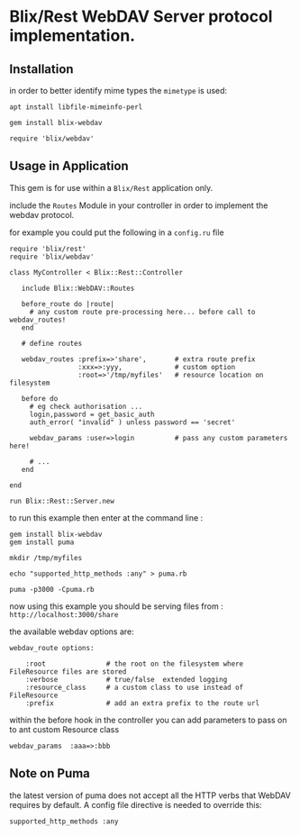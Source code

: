 # Blix/Rest WebDAV Server protocol implementation.

## Installation

in order to better identify mime types the `mimetype` is used:

    apt install libfile-mimeinfo-perl

    gem install blix-webdav

    require 'blix/webdav'

## Usage in Application

This gem is for use within a `Blix/Rest`  application only.

include the `Routes` Module in your controller in order to implement
the webdav protocol.


for example you could put the following in a `config.ru` file

    require 'blix/rest'
    require 'blix/webdav'

    class MyController < Blix::Rest::Controller

       include Blix::WebDAV::Routes

       before_route do |route|
         # any custom route pre-processing here... before call to webdav_routes!
       end

       # define routes

       webdav_routes :prefix=>'share',       # extra route prefix
                     :xxx=>:yyy,             # custom option
                     :root=>'/tmp/myfiles'   # resource location on filesystem

       before do
         # eg check authorisation ...
         login,password = get_basic_auth
         auth_error( "invalid" ) unless password == 'secret'
         
         webdav_params :user=>login          # pass any custom parameters here!

         # ...
       end

    end

    run Blix::Rest::Server.new

to run this example then enter at the command line :

    gem install blix-webdav
    gem install puma

    mkdir /tmp/myfiles

    echo "supported_http_methods :any" > puma.rb

    puma -p3000 -Cpuma.rb


now using this example you should be serving files from : `http://localhost:3000/share`


the available webdav options are:

    webdav_route options:

        :root               # the root on the filesystem where FileResource files are stored
        :verbose            # true/false  extended logging
        :resource_class     # a custom class to use instead of FileResource
        :prefix             # add an extra prefix to the route url

within the before hook in the controller you can add parameters to pass on to
ant custom Resource class

    webdav_params  :aaa=>:bbb


## Note on Puma

the latest version of puma does not accept all the HTTP verbs that WebDAV requires by default.
A config file directive is needed to override this:

    supported_http_methods :any
